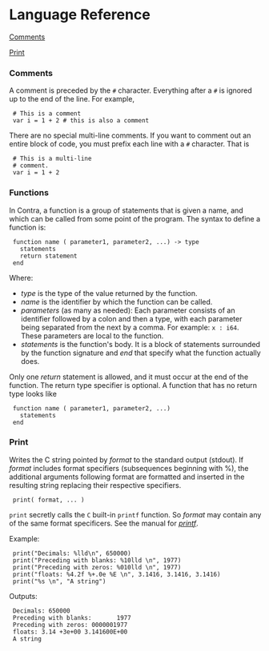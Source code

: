 Language Reference
==================

[Comments](#comments)

[Print](#print)



### Comments

A comment is preceded by the `#` character.  Everything after a `#` is ignored up to the end of the line.  For example,

     # This is a comment
     var i = 1 + 2 # this is also a comment

There are no special multi-line comments.  If you want to comment out an entire block of code, you must prefix each line with a `#` character.  That is

     # This is a multi-line
     # comment.
     var i = 1 + 2

### Functions

In Contra, a function is a group of statements that is given a name, and which can be called from some point of the program. The syntax to define a function is:

     function name ( parameter1, parameter2, ...) -> type 
       statements
       return statement
     end

Where:
- *type* is the type of the value returned by the function.
- *name* is the identifier by which the function can be called.
- *parameters* (as many as needed): Each parameter consists of an identifier followed by a colon and then a type, with each parameter being separated from the next by a comma. For example: `x : i64`.  These parameters are local to the function.
- *statements* is the function's body. It is a block of statements surrounded by the function signature and *end* that specify what the function actually does.

Only one *return* statement is allowed, and it must occur at the end of the function.  The return type specifier is optional.  A function that has no return type looks like

     function name ( parameter1, parameter2, ...)
       statements
     end

### Print

Writes the C string pointed by *format* to the standard output (stdout). If *format* includes format specifiers (subsequences beginning with %), the additional arguments following format are formatted and inserted in the resulting string replacing their respective specifiers.

     print( format, ... )

`print` secretly calls the `C` built-in `printf` function.  So *format* may contain any of the same format specificers.  See the manual for [*printf*](http://www.cplusplus.com/reference/cstdio/printf/).

Example:

     print("Decimals: %lld\n", 650000)
     print("Preceding with blanks: %10lld \n", 1977)
     print("Preceding with zeros: %010lld \n", 1977)
     print("floats: %4.2f %+.0e %E \n", 3.1416, 3.1416, 3.1416)
     print("%s \n", "A string")

Outputs:

     Decimals: 650000
     Preceding with blanks:       1977
     Preceding with zeros: 0000001977
     floats: 3.14 +3e+00 3.141600E+00
     A string

